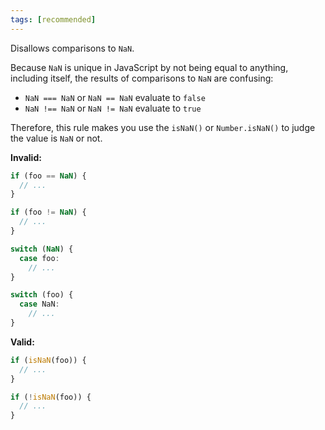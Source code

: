 ```yaml
---
tags: [recommended]
---
```


Disallows comparisons to `NaN`.

Because `NaN` is unique in JavaScript by not being equal to anything, including
itself, the results of comparisons to `NaN` are confusing:

- `NaN === NaN` or `NaN == NaN` evaluate to `false`
- `NaN !== NaN` or `NaN != NaN` evaluate to `true`

Therefore, this rule makes you use the `isNaN()` or `Number.isNaN()` to judge
the value is `NaN` or not.

**Invalid:**

```typescript
if (foo == NaN) {
  // ...
}

if (foo != NaN) {
  // ...
}

switch (NaN) {
  case foo:
    // ...
}

switch (foo) {
  case NaN:
    // ...
}
```

**Valid:**

```typescript
if (isNaN(foo)) {
  // ...
}

if (!isNaN(foo)) {
  // ...
}
```
